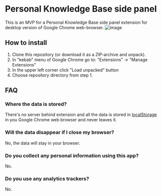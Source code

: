 # Personal Knowledge Base side panel
This is an MVP for a Personal Knowledge Base side panel extension for desktop version of Google Chrome web-browser.
![image](https://www.dropbox.com/scl/fi/6wb77q2inrk2bcy7ivqjp/2024-06-11-00.17.00.jpg?rlkey=tpuxw2dntgf39hg95jxyl0rrq&raw=1)

## How to install
1. Clone this repository (or download it as a ZIP-archive and unpack).
2. In "kebab" menu of Google Chrome go to: "Extensions" → "Manage Extensions"
3. In the upper left corner click "Load unpacked" button
4. Choose repository directory from step 1.

## FAQ
### Where the data is stored?
There's no server behind extension and all the data is stored in [localStorage](https://developer.mozilla.org/en-US/docs/Web/API/Window/localStorage) in you Google Chrome web browser and never leaves it.

### Will the data disappear if I close my browser?
No, the data will stay in your browser.

### Do you collect any personal information using this app?
No.

### Do you use any analytics trackers?
No.
